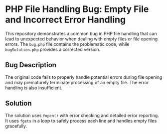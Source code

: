 # PHP File Handling Bug: Empty File and Incorrect Error Handling

This repository demonstrates a common bug in PHP file handling that can lead to unexpected behavior when dealing with empty files or file opening errors. The `bug.php` file contains the problematic code, while `bugSolution.php` provides a corrected version.

## Bug Description
The original code fails to properly handle potential errors during file opening and may prematurely terminate processing of an empty file.  The error handling is also insufficient.

## Solution
The solution uses `fopen()` with error checking and detailed error reporting. It uses `fgets` in a loop to safely process each line and handles empty files gracefully.